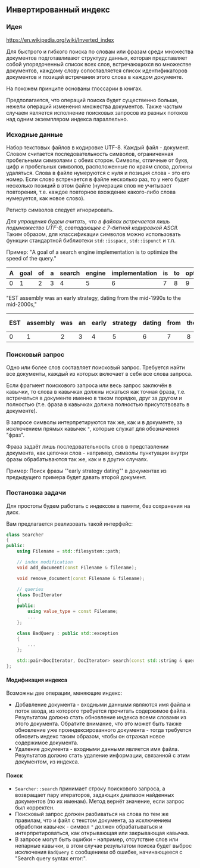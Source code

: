 ## Инвертированный индекс

### Идея
https://en.wikipedia.org/wiki/Inverted_index

Для быстрого и гибкого поиска по словам или фразам среди множества документов подготавливают структуру данных, которая представляет собой
упорядоченный список всех слов, встречающихся во множестве документов, каждому слову сопоставляется список идентификаторов документов и позиций
встречания этого слова в каждом документе.

На похожем принципе основаны глоссарии в книгах.

Предполагается, что операций поиска будет существенно больше, нежели операций изменения множества документов. Также частым случаем является исполнение
поисковых запросов из разных потоков над одним экземпляром индекса параллельно.

### Исходные данные
Набор текстовых файлов в кодировке UTF-8. Каждый файл - документ. Словом считается последовательность символов, ограниченная пробельными символами с обеих
сторон. Символы, отличные от букв, цифр и пробельных символов, расположенные по краям слова, должны удаляться. Слова в файле нумеруются с нуля и позиция
слова - это его номер. Если слово встречается в файле несколько раз, то у него будет несколько позиций в этом файле (нумерация слов не учитывает повторения,
т.е. каждое повторное вхождение какого-либо слова нумеруется, как новое слово).

Регистр символов следует игнорировать.

*Для упрощения будем считать, что в файлах встречается лишь подмножество UTF-8, совпадающее с 7-битной кодировкой ASCII.* Таким образом, для классификации
символов можно использовать функции стандартной библиотеки `std::isspace`, `std::ispunct` и т.п.

Пример:
"A goal of a search engine implementation is to optimize the speed of the query."

| A | goal | of | a | search | engine | implementation | is | to | optimize | the | speed | of | the | query |
|---|---|---|---|---|---|---|---|---|---|---|---|---|---|---|
| 0 | 1 | 2 | 3 | 4 | 5 | 6 | 7 | 8 | 9 | 10 | 11 | 12 | 13 | 14 |

"EST assembly was an early strategy, dating from the mid-1990s to the mid-2000s,"

| EST | assembly | was | an | early | strategy | dating | from | the | mid-1990s | to | the | mid-2000s |
|---|---|---|---|---|---|---|---|---|---|---|---|---|
| 0 | 1 | 2 | 3 | 4 | 5 | 6 | 7 | 8 | 9 | 10 | 11 | 12 |

### Поисковый запрос
Одно или более слов составляет поисковый запрос. Требуется найти все документы, каждый из которых включает в себя все слова запроса.

Если фрагмент поискового запроса или весь запрос заключён в кавычки, то слова в кавычках должны искаться как точная фраза, т.е. встречаться в документе
именно в таком порядке, друг за другом и полностью (т.е. фраза в кавычках должна полностью присутствовать в документе).

В запросе символы интерпретируются так же, как и в документе, за исключением прямых кавычек `"`, которые служат для обозначения "фраз".

Фраза задаёт лишь последовательность слов в представлении документа, как цепочки слов - например, символы пунктуации внутри фразы обрабатываются так же, как и в других
случаях.

Пример:
Поиск фразы '"early strategy dating"' в документах из предыдущего примера будет давать второй документ.

### Постановка задачи
Для простоты будем работать с индексом в памяти, без сохранения на диск.

Вам предлагается реализовать такой интерфейс:
```c++
class Searcher
{
public:
    using Filename = std::filesystem::path;

    // index modification
    void add_document(const Filename & filename);

    void remove_document(const Filename & filename);

    // queries
    class DocIterator
    {
    public:
        using value_type = const Filename;
        ...
    };

    class BadQuery : public std::exception
    {
        ...
    };

    std::pair<DocIterator, DocIterator> search(const std::string & query) const;
};
```

#### Модификация индекса
Возможны две операции, меняющие индекс:
* Добавление документа - входными данными являются имя файла и поток ввода, из которого требуется прочитать содержимое файла.
  Результатом должно стать обновление индекса всеми словами из этого документа.
  Обратите внимание, что это может быть также обновление уже проиндексированного документа - тогда требуется обновить индекс
  таким образом, чтобы он отражал новое содержимое документа.
* Удаление документа - входными данными является имя файла.
  Результатов должно стать удаление информации, связанной с этим документом, из индекса.

#### Поиск
* `Searcher::search` принимает строку поискового запроса, а возвращает пару итераторов, задающих диапазон найденных документов (по их именам). Метод вернёт значение,
  если запрос был корректен.
* Поисковый запрос должен разбиваться на слова по тем же правилам, что и файл с текстом документа, за исключением обработки кавычек - символ `"` должен
  обрабатываться и интерпретироваться, как открывающая или закрывающая кавычка.
* В запросе могут быть ошибки - например, отсутствие слов или непарные кавычки, в этом случае результатом поиска будет выброс исключения `BadQuery` с сообщением об
  ошибке, начинающееся с "Search query syntax error:".
